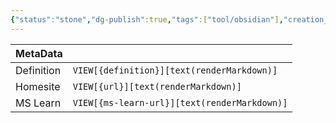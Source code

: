 ```yaml
---
{"status":"stone","dg-publish":true,"tags":["tool/obsidian"],"creation_date":"2024-05-04 23:20","definition":"undefined","ms-learn-url":"undefined","url":"undefined","permalink":"/tools/obsidian/","dgPassFrontmatter":true}
---
```



| MetaData   |                                              |
| ---------- | -------------------------------------------- |
| Definition | `VIEW[{definition}][text(renderMarkdown)]`   |
| Homesite   | `VIEW[{url}][text(renderMarkdown)]`          |
| MS Learn   | `VIEW[{ms-learn-url}][text(renderMarkdown)]` |
